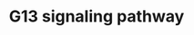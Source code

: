 ---
annotations:
- type: Pathway Ontology
  value: G protein mediated signaling pathway via Galpha12/Galpha13 family
- type: Pathway Ontology
  value: G protein mediated signaling pathway
authors:
- MaintBot
- Thomas
- Christine Chichester
- Mkutmon
- Eweitz
description: 'The G13 subunit is an alpha unit of heterotrimeric G proteins that regulates
  cell processes through the use of guanine nucleotide exchange factors. G13 regulates
  actin cytoskeletal remodeling in cells and is essential for receptor tyrosine kinase-induced
  migration of fibroblast and endothelial cells.  Source: [[wikipedia:G12/G13_alpha_subunits|Wikipedia]]'
last-edited: 2021-05-21
organisms:
- Bos taurus
redirect_from:
- /index.php/Pathway:WP1063
- /instance/WP1063
schema-jsonld:
- '@context': https://schema.org/
  '@id': https://wikipathways.github.io/pathways/WP1063.html
  '@type': Dataset
  creator:
    '@type': Organization
    name: WikiPathways
  description: 'The G13 subunit is an alpha unit of heterotrimeric G proteins that
    regulates cell processes through the use of guanine nucleotide exchange factors.
    G13 regulates actin cytoskeletal remodeling in cells and is essential for receptor
    tyrosine kinase-induced migration of fibroblast and endothelial cells.  Source:
    [[wikipedia:G12/G13_alpha_subunits|Wikipedia]]'
  keywords:
  - PAK3
  - WAS
  - PKN1
  - FCHSD1
  - PIK3R2
  - IQGAP1
  - RHPN2
  - MAPK10
  - ARHGEF1
  - ARHGDIB
  - MYBPH
  - WASL
  - PIK3CD
  - SH3RF1
  - PPP1CB
  - CFL2
  - PFN1
  - RTKN
  - PIP4K2A
  - CALM1
  - ROCK2
  - MAP3K4
  - RPS6KB1
  - LIMK1
  - CDC42
  - CIT
  - ROCK1
  - TNK2
  - MYL1
  - PIK3CB
  - RAC1
  - PIK3CA
  - CYFIP1
  - RHOA
  - IQGAP2
  - ARHGDIG
  - GNA13
  - CFL1
  license: CC0
  name: G13 signaling pathway
seo: CreativeWork
title: G13 signaling pathway
wpid: WP1063
---